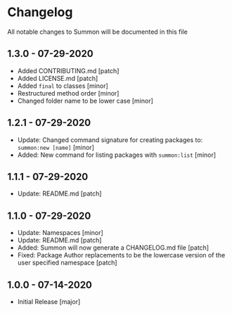 # Changelog

All notable changes to Summon will be documented in this file

## 1.3.0 - 07-29-2020
- Added CONTRIBUTING.md [patch]
- Added LICENSE.md [patch]
- Added `final` to classes [minor]
- Restructured method order [minor]
- Changed folder name to be lower case [minor]

## 1.2.1 - 07-29-2020
- Update: Changed command signature for creating packages to: `summon:new [name]` [minor]
- Added: New command for listing packages with `summon:list` [minor]

## 1.1.1 - 07-29-2020
- Update: README.md [patch]

## 1.1.0 - 07-29-2020
- Update: Namespaces [minor]
- Update: README.md [patch]
- Added: Summon will now generate a CHANGELOG.md file [patch]
- Fixed: Package Author replacements to be the lowercase version of the user specified namespace [patch]


## 1.0.0 - 07-14-2020
- Initial Release [major]
